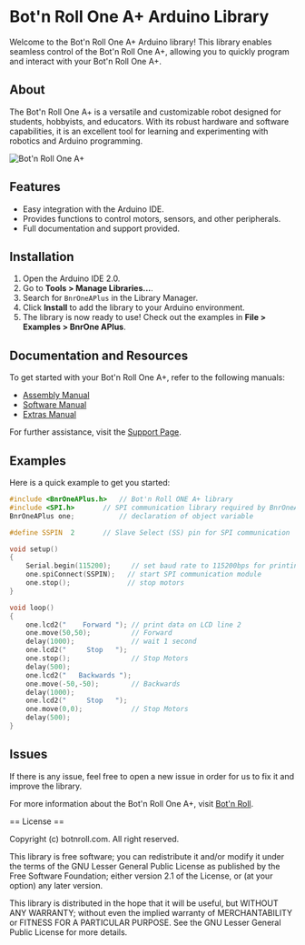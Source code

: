 # Bot'n Roll One A+ Arduino Library

Welcome to the Bot'n Roll One A+ Arduino library! 
This library enables seamless control of the Bot'n Roll One A+, allowing you to quickly program and interact with your Bot'n Roll One A+.

## About
The Bot'n Roll One A+ is a versatile and customizable robot designed for students, hobbyists, and educators. With its robust hardware and software capabilities, it is an excellent tool for learning and experimenting with robotics and Arduino programming.

![Bot'n Roll One A+](https://botnroll.com/onea/img/One_A.jpg)

## Features
- Easy integration with the Arduino IDE.
- Provides functions to control motors, sensors, and other peripherals.
- Full documentation and support provided.

## Installation
1. Open the Arduino IDE 2.0.
2. Go to **Tools > Manage Libraries...**.
3. Search for `BnrOneAPlus` in the Library Manager.
4. Click **Install** to add the library to your Arduino environment.
5. The library is now ready to use! Check out the examples in **File > Examples > BnrOne APlus**.

## Documentation and Resources
To get started with your Bot'n Roll One A+, refer to the following manuals:

- [Assembly Manual](https://botnroll.com/onea/downloads/Manual-Montagem-Bot'n-Roll-ONE-A.pdf)
- [Software Manual](https://botnroll.com/onea/downloads/Manual-Software-Bot'n-Roll-ONE-A.pdf)
- [Extras Manual](https://botnroll.com/onea/downloads/Manual-Extras-Bot'n-Roll-ONE-A.pdf)

For further assistance, visit the [Support Page](https://www.botnroll.com/onea/).

## Examples
Here is a quick example to get you started:

```cpp
#include <BnrOneAPlus.h>   // Bot'n Roll ONE A+ library
#include <SPI.h>       // SPI communication library required by BnrOneAPlus.cpp
BnrOneAPlus one;           // declaration of object variable

#define SSPIN  2       // Slave Select (SS) pin for SPI communication

void setup() 
{
    Serial.begin(115200);     // set baud rate to 115200bps for printing values
    one.spiConnect(SSPIN);   // start SPI communication module
    one.stop();              // stop motors
}

void loop()
{
    one.lcd2("    Forward "); // print data on LCD line 2
    one.move(50,50);          // Forward
    delay(1000);              // wait 1 second
    one.lcd2("     Stop   ");
    one.stop();               // Stop Motors
    delay(500);
    one.lcd2("   Backwards ");
    one.move(-50,-50);        // Backwards
    delay(1000);
    one.lcd2("     Stop   ");
    one.move(0,0);            // Stop Motors
    delay(500);
}
```

## Issues
If there is any issue, feel free to open a new issue in order for us to fix it and improve the library.

For more information about the Bot'n Roll One A+, visit [Bot'n Roll](https://www.botnroll.com).


== License ==

Copyright (c) botnroll.com. All right reserved.

This library is free software; you can redistribute it and/or
modify it under the terms of the GNU Lesser General Public
License as published by the Free Software Foundation; either
version 2.1 of the License, or (at your option) any later version.

This library is distributed in the hope that it will be useful,
but WITHOUT ANY WARRANTY; without even the implied warranty of
MERCHANTABILITY or FITNESS FOR A PARTICULAR PURPOSE. See the GNU
Lesser General Public License for more details.
